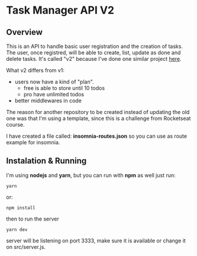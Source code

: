 # Task Manager API V2
  
## Overview 

This is an API to handle basic user registration and the creation of tasks.
The user, once registred, will be able to create, list, update as done and delete tasks.
It's called "v2" because I've done one similar project [here](https://github.com/regisfaria/task-manager-api).

What v2 differs from v1:
- users now have a kind of "plan".
  - free is able to store until 10 todos
  - pro have unlimited todos
- better middlewares in code

The reason for another repository to be created instead of updating the old one was that I'm using a template, since this is a challenge from Rocketseat course.

I have created a file called: **insomnia-routes.json** so you can use as route example for insomnia.

## Instalation & Running  
I'm using **nodejs** and **yarn**, but you can run with **npm** as well
just run:
```shell
yarn
```
or:
```shell
npm install
```

then to run the server
```shell
yarn dev
```

server will be listening on port 3333, make sure it is available or change it on src/server.js.


